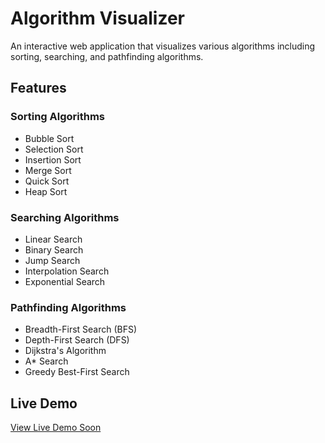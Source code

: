 # Algorithm Visualizer

An interactive web application that visualizes various algorithms including sorting, searching, and pathfinding algorithms.

## Features

### Sorting Algorithms
- Bubble Sort
- Selection Sort
- Insertion Sort
- Merge Sort
- Quick Sort
- Heap Sort

### Searching Algorithms
- Linear Search
- Binary Search
- Jump Search
- Interpolation Search
- Exponential Search

### Pathfinding Algorithms
- Breadth-First Search (BFS)
- Depth-First Search (DFS)
- Dijkstra's Algorithm
- A* Search
- Greedy Best-First Search

## Live Demo
[View Live Demo Soon](https://CamerenGreen.github.io/algorithm-visualizer) <!-- Deploy it to Github Pages -->
